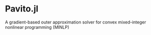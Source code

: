 # Pavito.jl
A gradient-based outer approximation solver for convex mixed-integer nonlinear programming (MINLP)
